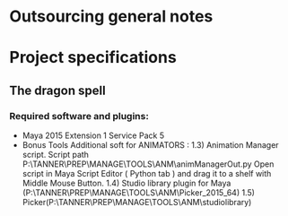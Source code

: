 # Outsourcing general notes

# Project specifications
## The dragon spell
### Required software and plugins:
- Maya 2015 Extension 1 Service Pack 5
- Bonus Tools
Additional soft for ANIMATORS :
1.3) Animation Manager script. Script path P:\TANNER\PREP\MANAGE\TOOLS\ANM\animManagerOut.py Open script in Maya Script Editor ( Python tab ) and drag it to a shelf with Middle Mouse Button. 1.4) Studio library plugin for Maya (P:\TANNER\PREP\MANAGE\TOOLS\ANM\Picker_2015_64\) 1.5) Picker(P:\TANNER\PREP\MANAGE\TOOLS\ANM\studiolibrary\)